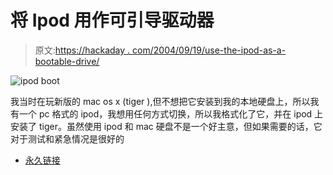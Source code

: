 # 将 Ipod 用作可引导驱动器

> 原文:[https://hackaday . com/2004/09/19/use-the-ipod-as-a-bootable-drive/](https://hackaday.com/2004/09/19/use-the-ipod-as-a-bootable-drive/)

![ipod boot](img/e3c0ff8648e86da734d41cc2b118930c.png)

我当时在玩新版的 mac os x (tiger ),但不想把它安装到我的本地硬盘上，所以我有一个 pc 格式的 ipod，我想用任何方式切换，所以我格式化了它，并在 ipod 上安装了 tiger。虽然使用 ipod 和 mac 硬盘不是一个好主意，但如果需要的话，它对于测试和紧急情况是很好的

*   [永久链接](http://www.engadget.com/entry/8817137592535661/)